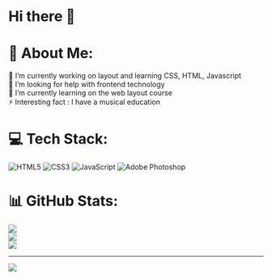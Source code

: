 # Hi there 👋
# 💫 About Me:
🔭 I’m currently working on layout and learning CSS, HTML, Javascript<br>🤝 I’m looking for help with frontend technology<br>🌱 I’m currently learning on the web layout course<br>⚡ Interesting fact : I have a musical education


# 💻 Tech Stack:
![HTML5](https://img.shields.io/badge/html5-%23E34F26.svg?style=for-the-badge&logo=html5&logoColor=white) ![CSS3](https://img.shields.io/badge/css3-%231572B6.svg?style=for-the-badge&logo=css3&logoColor=white) ![JavaScript](https://img.shields.io/badge/javascript-%23323330.svg?style=for-the-badge&logo=javascript&logoColor=%23F7DF1E) ![Adobe Photoshop](https://img.shields.io/badge/adobephotoshop-%2331A8FF.svg?style=for-the-badge&logo=adobephotoshop&logoColor=white)
# 📊 GitHub Stats:
![](https://github-readme-stats.vercel.app/api?username=Nikita-Serebryanskiy&theme=dark&hide_border=false&include_all_commits=true&count_private=true)<br/>
![](https://github-readme-streak-stats.herokuapp.com/?user=Nikita-Serebryanskiy&theme=dark&hide_border=false)<br/>
![](https://github-readme-stats.vercel.app/api/top-langs/?username=Nikita-Serebryanskiy&theme=dark&hide_border=false&include_all_commits=true&count_private=true&layout=compact)

---
[![](https://visitcount.itsvg.in/api?id=Nikita-Serebryanskiy&icon=0&color=0)](https://visitcount.itsvg.in)

<!-- Proudly created with GPRM ( https://gprm.itsvg.in ) -->
